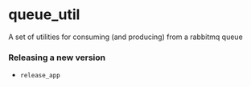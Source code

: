 queue_util
==========

A set of utilities for consuming (and producing) from a rabbitmq queue


### Releasing a new version

* `release_app`